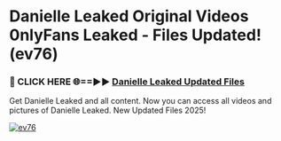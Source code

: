 # Danielle Leaked Original Videos 0nlyFans Leaked - Files Updated! (ev76)

<h3>🔴 CLICK HERE 🌐==►► <a href="https://tinyurl.com/4seja8ks" rel="nofollow">Danielle Leaked Updated Files</a></h3>

Get Danielle Leaked and all content. Now you can access all videos and pictures of Danielle Leaked. New Updated Files 2025!

[![ev76](https://i.imgur.com/EWjZXRe.gif)](https://tinyurl.com/4seja8ks)
